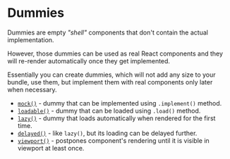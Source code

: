 # Dummies

Dummies are empty *"shell"* components that don't contain the actual implementation.

However, those dummies can be used as real React components and they will re-render
automatically once they get implemented.

Essentially you can create dummies, which will not add any size to your bundle, use them,
but implement them with real components only later when necessary.

  - [`mock()`](./mock.md) - dummy that can be implemented using `.implement()` method.
  - [`loadable()`](./loadable.md) - dummy that can be loaded using `.load()` method.
  - [`lazy()`](./lazy.md) - dummy that loads automatically when rendered for the first time.
  - [`delayed()`](./delayed.md) - like `lazy()`, but its loading can be delayed further.
  - [`viewport()`](./viewport.md) - postpones component's rendering until it is visible
  in viewport at least once.
